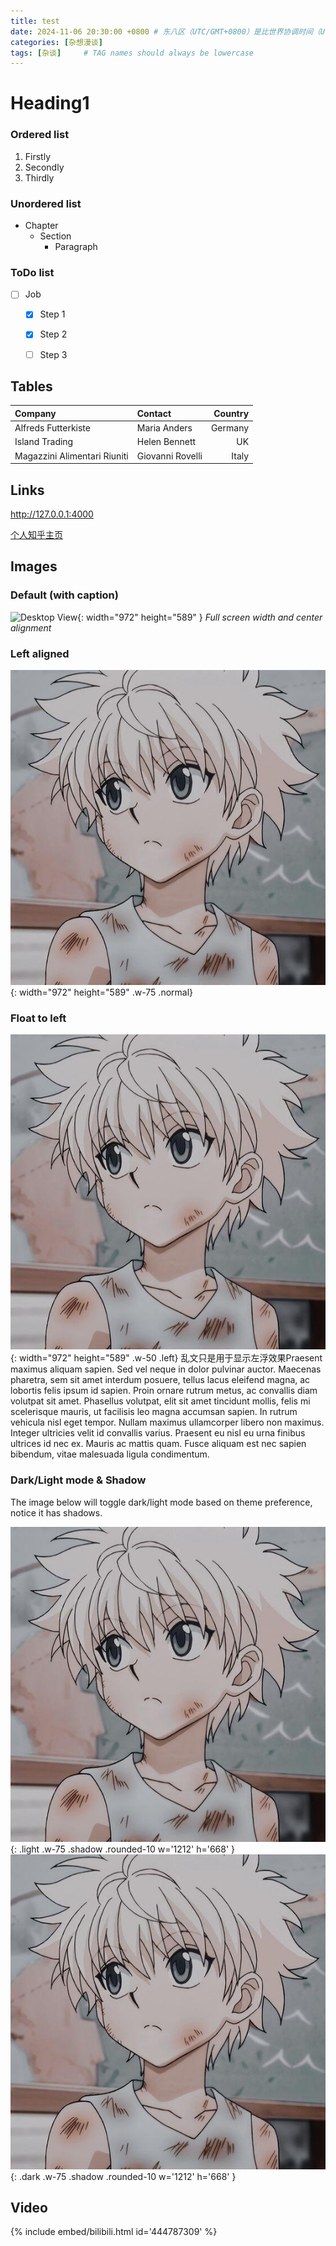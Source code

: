 ```yaml
---
title: test
date: 2024-11-06 20:30:00 +0800 # 东八区（UTC/GMT+0800）是比世界协调时间（UTC）/格林尼治时间（GMT）快8小时的时区
categories: [杂想漫谈]
tags: [杂谈]     # TAG names should always be lowercase
---
```


# Heading1

### Ordered list

1. Firstly
2. Secondly
3. Thirdly

### Unordered list

- Chapter
  - Section
    - Paragraph

### ToDo list

- [ ] Job
  - [x] Step 1
  - [x] Step 2
  - [ ] Step 3


## Tables

| Company                      | Contact          | Country |
| :--------------------------- | :--------------- | ------: |
| Alfreds Futterkiste          | Maria Anders     | Germany |
| Island Trading               | Helen Bennett    |      UK |
| Magazzini Alimentari Riuniti | Giovanni Rovelli |   Italy |

## Links

<http://127.0.0.1:4000>

[个人知乎主页](https://www.zhihu.com/people/insanehun-ne-msr)

## Images

### Default (with caption)

![Desktop View](/assets){: width="972" height="589" }
_Full screen width and center alignment_

### Left aligned

![Desktop View](/assets/images/avatar.jpg){: width="972" height="589" .w-75 .normal}

### Float to left

![Desktop View](/assets/images/avatar.jpg){: width="972" height="589" .w-50 .left}
乱文只是用于显示左浮效果Praesent maximus aliquam sapien. Sed vel neque in dolor pulvinar auctor. Maecenas pharetra, sem sit amet interdum posuere, tellus lacus eleifend magna, ac lobortis felis ipsum id sapien. Proin ornare rutrum metus, ac convallis diam volutpat sit amet. Phasellus volutpat, elit sit amet tincidunt mollis, felis mi scelerisque mauris, ut facilisis leo magna accumsan sapien. In rutrum vehicula nisl eget tempor. Nullam maximus ullamcorper libero non maximus. Integer ultricies velit id convallis varius. Praesent eu nisl eu urna finibus ultrices id nec ex. Mauris ac mattis quam. Fusce aliquam est nec sapien bibendum, vitae malesuada ligula condimentum.

### Dark/Light mode & Shadow

The image below will toggle dark/light mode based on theme preference, notice it has shadows.

![light mode only](/assets/images/avatar.jpg){: .light .w-75 .shadow .rounded-10 w='1212' h='668' }
![dark mode only](/assets/images/avatar.jpg){: .dark .w-75 .shadow .rounded-10 w='1212' h='668' }

## Video

{% include embed/bilibili.html id='444787309' %}

